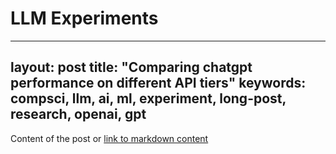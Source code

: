 # LLM Experiments
---
layout: post
title: "Comparing chatgpt performance on different API tiers"
keywords: compsci, llm, ai, ml, experiment, long-post, research, openai, gpt
---

Content of the post or [link to markdown content](link-to-markdown-post-md)
